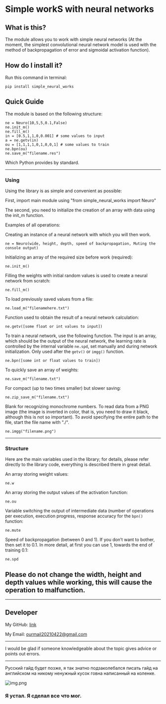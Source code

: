 # Simple workS with neural networks #

## What is this? ##
The module allows you to work with simple neural networks (At the moment, the simplest convolutional neural network model is used with the method of backpropagation of error and sigmoidal activation function).

## How do I install it? ##
Run this command in terminal:

    pip install simple_neural_works

## Quick Guide ##
The module is based on the following structure:

    
    ne = Neuro(10,5,5,0.1,False)
    ne.init_m()
    ne.fill_m()
    in = [0.5,1,1,0,0.001] # some values to input
    a = ne.getv(in)
    ou = [1,1,1,1,0,1,0,0,1] # some values to train
    ne.bpn(ou)
    ne.save_m("filename.res")
    
    

Which Python provides by standard.


----------


### Using ###


Using the library is as simple and convenient as possible:

First, import main module using "from simple_neural_works import Neuro"

The second, you need to initialize the creation of an array with data using the init_m function.

Examples of all operations:

Creating an instance of a neural network with which you will then work.

    ne = Neuro(wide, height, depth, speed of backpropagation, Muting the console output)

Initializing an array of the required size before work (required):

    ne.init_m()


Filling the weights with initial random values is used to create a neural network from scratch:

    ne.fill_m()


To load previously saved values from a file:

    ne.load_m("filenamehere.txt")
    

Function used to obtain the result of a neural network calculation:

    ne.getv([some float or int values to input])


To train a neural network, use the following function. The input is an array, which should be the output of the neural network, the learning rate is controlled by the internal variable `ne.spd`, set manually and during network initialization. Only used after the `getv()` or `imgg()` function.

    ne.bpn([some int or float values to train])


To quickly save an array of weights:

    ne.save_m("filename.txt")


For compact (up to two times smaller) but slower saving:

    ne.zip_save_m("filename.txt")


Blank for recognizing monochrome numbers. To read data from a PNG image (the image is inverted in color, that is, you need to draw it black, although this is not so important). To avoid specifying the entire path to the file, start the file name with "./".

    ne.imgg("filename.png")


----------


### Structure ###

Here are the main variables used in the library; for details, please refer directly to the library code, everything is described there in great detail.

An array storing weight values:
    
    ne.w

An array storing the output values of the activation function:

    ne.ou

Variable switching the output of intermediate data (number of operations per execution, execution progress, response accuracy for the `bpn()` function:

    ne.mute

Speed of backpropagation (between 0 and 1). If you don’t want to bother, then set it to 0.1. In more detail, at first you can use 1, towards the end of training 0.1:

    ne.spd

Please do not change the width, height and depth values while working, this will cause the operation to malfunction.
----------

----------

## Developer ##

My GitHub: [link](https://github.com/TwentyOneError)

My Email: ourmail20210422@gmail.com

----------

I would be glad if someone knowledgeable about the topic gives advice or points out errors.

----------

Русский гайд будет позже, я так знатно подзаколебался писать гайд на английском на никому ненужный кусок говна написанный на коленке.

![img.png](https://aif-s3.aif.ru/images/018/907/27e9d88db6e449ff7b17a8f6c890f776.jpg)

### Я устал. Я сделал все что мог. ###

